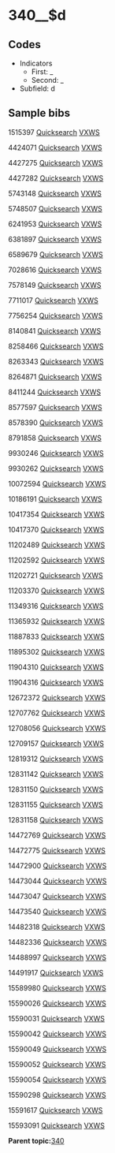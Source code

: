 # 340\_\_$d

## Codes

-   Indicators
    -   First: \_
    -   Second: \_
-   Subfield: d

## Sample bibs

1515397 [Quicksearch](https://search.library.yale.edu/catalog/1515397) [VXWS](http://prodorbis.library.yale.edu:7014/vxws/GetHoldingsService?bibId=1515397)

4424071 [Quicksearch](https://search.library.yale.edu/catalog/4424071) [VXWS](http://prodorbis.library.yale.edu:7014/vxws/GetHoldingsService?bibId=4424071)

4427275 [Quicksearch](https://search.library.yale.edu/catalog/4427275) [VXWS](http://prodorbis.library.yale.edu:7014/vxws/GetHoldingsService?bibId=4427275)

4427282 [Quicksearch](https://search.library.yale.edu/catalog/4427282) [VXWS](http://prodorbis.library.yale.edu:7014/vxws/GetHoldingsService?bibId=4427282)

5743148 [Quicksearch](https://search.library.yale.edu/catalog/5743148) [VXWS](http://prodorbis.library.yale.edu:7014/vxws/GetHoldingsService?bibId=5743148)

5748507 [Quicksearch](https://search.library.yale.edu/catalog/5748507) [VXWS](http://prodorbis.library.yale.edu:7014/vxws/GetHoldingsService?bibId=5748507)

6241953 [Quicksearch](https://search.library.yale.edu/catalog/6241953) [VXWS](http://prodorbis.library.yale.edu:7014/vxws/GetHoldingsService?bibId=6241953)

6381897 [Quicksearch](https://search.library.yale.edu/catalog/6381897) [VXWS](http://prodorbis.library.yale.edu:7014/vxws/GetHoldingsService?bibId=6381897)

6589679 [Quicksearch](https://search.library.yale.edu/catalog/6589679) [VXWS](http://prodorbis.library.yale.edu:7014/vxws/GetHoldingsService?bibId=6589679)

7028616 [Quicksearch](https://search.library.yale.edu/catalog/7028616) [VXWS](http://prodorbis.library.yale.edu:7014/vxws/GetHoldingsService?bibId=7028616)

7578149 [Quicksearch](https://search.library.yale.edu/catalog/7578149) [VXWS](http://prodorbis.library.yale.edu:7014/vxws/GetHoldingsService?bibId=7578149)

7711017 [Quicksearch](https://search.library.yale.edu/catalog/7711017) [VXWS](http://prodorbis.library.yale.edu:7014/vxws/GetHoldingsService?bibId=7711017)

7756254 [Quicksearch](https://search.library.yale.edu/catalog/7756254) [VXWS](http://prodorbis.library.yale.edu:7014/vxws/GetHoldingsService?bibId=7756254)

8140841 [Quicksearch](https://search.library.yale.edu/catalog/8140841) [VXWS](http://prodorbis.library.yale.edu:7014/vxws/GetHoldingsService?bibId=8140841)

8258466 [Quicksearch](https://search.library.yale.edu/catalog/8258466) [VXWS](http://prodorbis.library.yale.edu:7014/vxws/GetHoldingsService?bibId=8258466)

8263343 [Quicksearch](https://search.library.yale.edu/catalog/8263343) [VXWS](http://prodorbis.library.yale.edu:7014/vxws/GetHoldingsService?bibId=8263343)

8264871 [Quicksearch](https://search.library.yale.edu/catalog/8264871) [VXWS](http://prodorbis.library.yale.edu:7014/vxws/GetHoldingsService?bibId=8264871)

8411244 [Quicksearch](https://search.library.yale.edu/catalog/8411244) [VXWS](http://prodorbis.library.yale.edu:7014/vxws/GetHoldingsService?bibId=8411244)

8577597 [Quicksearch](https://search.library.yale.edu/catalog/8577597) [VXWS](http://prodorbis.library.yale.edu:7014/vxws/GetHoldingsService?bibId=8577597)

8578390 [Quicksearch](https://search.library.yale.edu/catalog/8578390) [VXWS](http://prodorbis.library.yale.edu:7014/vxws/GetHoldingsService?bibId=8578390)

8791858 [Quicksearch](https://search.library.yale.edu/catalog/8791858) [VXWS](http://prodorbis.library.yale.edu:7014/vxws/GetHoldingsService?bibId=8791858)

9930246 [Quicksearch](https://search.library.yale.edu/catalog/9930246) [VXWS](http://prodorbis.library.yale.edu:7014/vxws/GetHoldingsService?bibId=9930246)

9930262 [Quicksearch](https://search.library.yale.edu/catalog/9930262) [VXWS](http://prodorbis.library.yale.edu:7014/vxws/GetHoldingsService?bibId=9930262)

10072594 [Quicksearch](https://search.library.yale.edu/catalog/10072594) [VXWS](http://prodorbis.library.yale.edu:7014/vxws/GetHoldingsService?bibId=10072594)

10186191 [Quicksearch](https://search.library.yale.edu/catalog/10186191) [VXWS](http://prodorbis.library.yale.edu:7014/vxws/GetHoldingsService?bibId=10186191)

10417354 [Quicksearch](https://search.library.yale.edu/catalog/10417354) [VXWS](http://prodorbis.library.yale.edu:7014/vxws/GetHoldingsService?bibId=10417354)

10417370 [Quicksearch](https://search.library.yale.edu/catalog/10417370) [VXWS](http://prodorbis.library.yale.edu:7014/vxws/GetHoldingsService?bibId=10417370)

11202489 [Quicksearch](https://search.library.yale.edu/catalog/11202489) [VXWS](http://prodorbis.library.yale.edu:7014/vxws/GetHoldingsService?bibId=11202489)

11202592 [Quicksearch](https://search.library.yale.edu/catalog/11202592) [VXWS](http://prodorbis.library.yale.edu:7014/vxws/GetHoldingsService?bibId=11202592)

11202721 [Quicksearch](https://search.library.yale.edu/catalog/11202721) [VXWS](http://prodorbis.library.yale.edu:7014/vxws/GetHoldingsService?bibId=11202721)

11203370 [Quicksearch](https://search.library.yale.edu/catalog/11203370) [VXWS](http://prodorbis.library.yale.edu:7014/vxws/GetHoldingsService?bibId=11203370)

11349316 [Quicksearch](https://search.library.yale.edu/catalog/11349316) [VXWS](http://prodorbis.library.yale.edu:7014/vxws/GetHoldingsService?bibId=11349316)

11365932 [Quicksearch](https://search.library.yale.edu/catalog/11365932) [VXWS](http://prodorbis.library.yale.edu:7014/vxws/GetHoldingsService?bibId=11365932)

11887833 [Quicksearch](https://search.library.yale.edu/catalog/11887833) [VXWS](http://prodorbis.library.yale.edu:7014/vxws/GetHoldingsService?bibId=11887833)

11895302 [Quicksearch](https://search.library.yale.edu/catalog/11895302) [VXWS](http://prodorbis.library.yale.edu:7014/vxws/GetHoldingsService?bibId=11895302)

11904310 [Quicksearch](https://search.library.yale.edu/catalog/11904310) [VXWS](http://prodorbis.library.yale.edu:7014/vxws/GetHoldingsService?bibId=11904310)

11904316 [Quicksearch](https://search.library.yale.edu/catalog/11904316) [VXWS](http://prodorbis.library.yale.edu:7014/vxws/GetHoldingsService?bibId=11904316)

12672372 [Quicksearch](https://search.library.yale.edu/catalog/12672372) [VXWS](http://prodorbis.library.yale.edu:7014/vxws/GetHoldingsService?bibId=12672372)

12707762 [Quicksearch](https://search.library.yale.edu/catalog/12707762) [VXWS](http://prodorbis.library.yale.edu:7014/vxws/GetHoldingsService?bibId=12707762)

12708056 [Quicksearch](https://search.library.yale.edu/catalog/12708056) [VXWS](http://prodorbis.library.yale.edu:7014/vxws/GetHoldingsService?bibId=12708056)

12709157 [Quicksearch](https://search.library.yale.edu/catalog/12709157) [VXWS](http://prodorbis.library.yale.edu:7014/vxws/GetHoldingsService?bibId=12709157)

12819312 [Quicksearch](https://search.library.yale.edu/catalog/12819312) [VXWS](http://prodorbis.library.yale.edu:7014/vxws/GetHoldingsService?bibId=12819312)

12831142 [Quicksearch](https://search.library.yale.edu/catalog/12831142) [VXWS](http://prodorbis.library.yale.edu:7014/vxws/GetHoldingsService?bibId=12831142)

12831150 [Quicksearch](https://search.library.yale.edu/catalog/12831150) [VXWS](http://prodorbis.library.yale.edu:7014/vxws/GetHoldingsService?bibId=12831150)

12831155 [Quicksearch](https://search.library.yale.edu/catalog/12831155) [VXWS](http://prodorbis.library.yale.edu:7014/vxws/GetHoldingsService?bibId=12831155)

12831158 [Quicksearch](https://search.library.yale.edu/catalog/12831158) [VXWS](http://prodorbis.library.yale.edu:7014/vxws/GetHoldingsService?bibId=12831158)

14472769 [Quicksearch](https://search.library.yale.edu/catalog/14472769) [VXWS](http://prodorbis.library.yale.edu:7014/vxws/GetHoldingsService?bibId=14472769)

14472775 [Quicksearch](https://search.library.yale.edu/catalog/14472775) [VXWS](http://prodorbis.library.yale.edu:7014/vxws/GetHoldingsService?bibId=14472775)

14472900 [Quicksearch](https://search.library.yale.edu/catalog/14472900) [VXWS](http://prodorbis.library.yale.edu:7014/vxws/GetHoldingsService?bibId=14472900)

14473044 [Quicksearch](https://search.library.yale.edu/catalog/14473044) [VXWS](http://prodorbis.library.yale.edu:7014/vxws/GetHoldingsService?bibId=14473044)

14473047 [Quicksearch](https://search.library.yale.edu/catalog/14473047) [VXWS](http://prodorbis.library.yale.edu:7014/vxws/GetHoldingsService?bibId=14473047)

14473540 [Quicksearch](https://search.library.yale.edu/catalog/14473540) [VXWS](http://prodorbis.library.yale.edu:7014/vxws/GetHoldingsService?bibId=14473540)

14482318 [Quicksearch](https://search.library.yale.edu/catalog/14482318) [VXWS](http://prodorbis.library.yale.edu:7014/vxws/GetHoldingsService?bibId=14482318)

14482336 [Quicksearch](https://search.library.yale.edu/catalog/14482336) [VXWS](http://prodorbis.library.yale.edu:7014/vxws/GetHoldingsService?bibId=14482336)

14488997 [Quicksearch](https://search.library.yale.edu/catalog/14488997) [VXWS](http://prodorbis.library.yale.edu:7014/vxws/GetHoldingsService?bibId=14488997)

14491917 [Quicksearch](https://search.library.yale.edu/catalog/14491917) [VXWS](http://prodorbis.library.yale.edu:7014/vxws/GetHoldingsService?bibId=14491917)

15589980 [Quicksearch](https://search.library.yale.edu/catalog/15589980) [VXWS](http://prodorbis.library.yale.edu:7014/vxws/GetHoldingsService?bibId=15589980)

15590026 [Quicksearch](https://search.library.yale.edu/catalog/15590026) [VXWS](http://prodorbis.library.yale.edu:7014/vxws/GetHoldingsService?bibId=15590026)

15590031 [Quicksearch](https://search.library.yale.edu/catalog/15590031) [VXWS](http://prodorbis.library.yale.edu:7014/vxws/GetHoldingsService?bibId=15590031)

15590042 [Quicksearch](https://search.library.yale.edu/catalog/15590042) [VXWS](http://prodorbis.library.yale.edu:7014/vxws/GetHoldingsService?bibId=15590042)

15590049 [Quicksearch](https://search.library.yale.edu/catalog/15590049) [VXWS](http://prodorbis.library.yale.edu:7014/vxws/GetHoldingsService?bibId=15590049)

15590052 [Quicksearch](https://search.library.yale.edu/catalog/15590052) [VXWS](http://prodorbis.library.yale.edu:7014/vxws/GetHoldingsService?bibId=15590052)

15590054 [Quicksearch](https://search.library.yale.edu/catalog/15590054) [VXWS](http://prodorbis.library.yale.edu:7014/vxws/GetHoldingsService?bibId=15590054)

15590298 [Quicksearch](https://search.library.yale.edu/catalog/15590298) [VXWS](http://prodorbis.library.yale.edu:7014/vxws/GetHoldingsService?bibId=15590298)

15591617 [Quicksearch](https://search.library.yale.edu/catalog/15591617) [VXWS](http://prodorbis.library.yale.edu:7014/vxws/GetHoldingsService?bibId=15591617)

15593091 [Quicksearch](https://search.library.yale.edu/catalog/15593091) [VXWS](http://prodorbis.library.yale.edu:7014/vxws/GetHoldingsService?bibId=15593091)

**Parent topic:**[340](../../tags/340/340.md)

